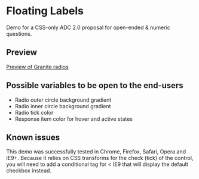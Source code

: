 Floating Labels
==============

Demo for a CSS-only ADC 2.0 proposal for open-ended & numeric questions.

Preview
-------

[Preview of Granite radios](https://raw.githubusercontent.com/AskiaADX/demo-GraniteRadios/master/GraniteRadio-demo.gif)

Possible variables to be open to the end-users
----------------------------------------------

-	Radio outer circle background gradient
-	Radio inner circle background gradient
-	Radio tick color
-	Response item color for hover and active states

Known issues
------------

This demo was successfully tested in Chrome, Firefox, Safari, Opera and IE9+. Because it relies on CSS transforms for the check (tick) of the control, you will need to add a conditional tag for < IE9 that will display the default checkbox instead.
